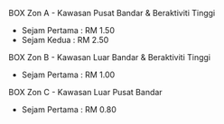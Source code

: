 <span class="redbox">BOX</span> Zon A - Kawasan Pusat Bandar & Beraktiviti Tinggi
- Sejam Pertama : RM 1.50
- Sejam Kedua : RM 2.50

<span class="bluebox">BOX</span> Zon B - Kawasan Luar Bandar & Beraktiviti Tinggi
- Sejam Pertama : RM 1.00

<span class="yellowbox">BOX</span> Zon C - Kawasan Luar Pusat Bandar
- Sejam Pertama : RM 0.80
